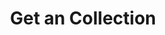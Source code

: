 ---
title: Get an Collection
excerpt: Retrieve a Collection
api:
  file: jacobswagger.json
  operationId: get_api-v1-collections-collectionid
hidden: false
---